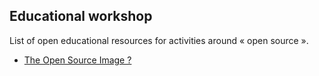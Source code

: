 ## Educational workshop

List of open educational resources for activities around « open source ».

- [The Open Source Image ?](image/open-source-image.md)
